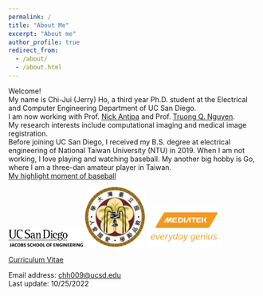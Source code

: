 ```yaml
---
permalink: /
title: "About Me"
excerpt: "About me"
author_profile: true
redirect_from: 
  - /about/
  - /about.html
---
```


Welcome! <br> My name is Chi-Jui (Jerry) Ho, a third year Ph.D. student at the Electrical and Computer Engineering Department of UC San Diego. <br/>
I am now working with Prof. [Nick Antipa](http://nickantipa.com) and Prof. [Truong Q. Nguyen](http://videoprocessing.ucsd.edu). <br/> My research interests include computational imaging and medical image registration.<br/>
Before joining UC San Diego, I received my B.S. degree at electrical engineering of National Taiwan University (NTU) in 2019. 
When I am not working, I love playing and watching baseball. My another big hobby is Go, where I am a three-dan amateur player in Taiwan. <br/>
[My highlight moment of baseball](https://www.youtube.com/watch?v=KcCYCNIB8ms&t=3727s) <br/>

<img src='/images/UCSD.png' width='150' >
<img src='/images/NTU.png' width='120' >
<img src='/images/MTK.jpg' width='150' > <br/>

[Curriculum Vitae](http://JerryHoTaiwan.github.io/files/Resume_Jerry_0922.pdf) <br/>

Email address: chh009@ucsd.edu <br/>
Last update: 10/25/2022
